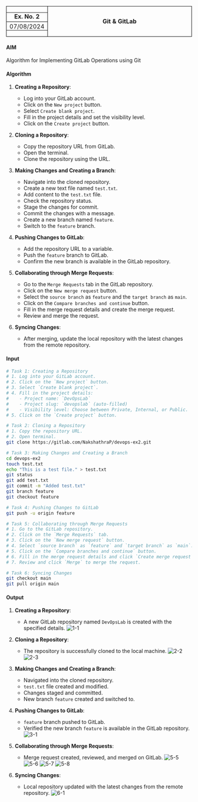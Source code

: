 <div style="page-break-after: always;"></div>

<table style="width: 100%; border-collapse: collapse; padding:0;">
  <tr>
    <td style="width: 20%; border: 1px solid black; padding: 0;">
      <table style="width: 100%; border-collapse: collapse; border: none;">
        <tr>
          <td style="padding-top: 0; border-bottom: 1px solid black; text-align: center; font-weight: bold; border-left: none; border-top: none; vertical-align: middle;">Ex. No. 2</td>
        </tr>
        <tr>
          <td style="padding-bottom:0; text-align: center; border-bottom: none; border-right: none; vertical-align: middle;">07/08/2024</td>
        </tr>
      </table>
    </td>
    <td style="width: 80%; border: 1px solid black; text-align: center; font-weight: bold; vertical-align: middle;">Git & GitLab</td>
  </tr>
</table>

#### AIM

Algorithm for Implementing GitLab Operations using Git

#### Algorithm

1. **Creating a Repository**:
   - Log into your GitLab account.
   - Click on the `New project` button.
   - Select `Create blank project`.
   - Fill in the project details and set the visibility level.
   - Click on the `Create project` button.

2. **Cloning a Repository**:
   - Copy the repository URL from GitLab.
   - Open the terminal.
   - Clone the repository using the URL.

3. **Making Changes and Creating a Branch**:
   - Navigate into the cloned repository.
   - Create a new text file named `test.txt`.
   - Add content to the `test.txt` file.
   - Check the repository status.
   - Stage the changes for commit.
   - Commit the changes with a message.
   - Create a new branch named `feature`.
   - Switch to the `feature` branch.

4. **Pushing Changes to GitLab**:
   - Add the repository URL to a variable.
   - Push the `feature` branch to GitLab.
   - Confirm the new branch is available in the GitLab repository.

5. **Collaborating through Merge Requests**:
   - Go to the `Merge Requests` tab in the GitLab repository.
   - Click on the `New merge request` button.
   - Select the `source branch` as `feature` and the `target branch` as `main`.
   - Click on the `Compare branches and continue` button.
   - Fill in the merge request details and create the merge request.
   - Review and merge the request.

6. **Syncing Changes**:
   - After merging, update the local repository with the latest changes from the remote repository.

#### Input

```sh
# Task 1: Creating a Repository
# 1. Log into your GitLab account.
# 2. Click on the `New project` button.
# 3. Select `Create blank project`.
# 4. Fill in the project details:
#    - Project name: `DevOpsLab`
#    - Project slug: `devopslab` (auto-filled)
#    - Visibility level: Choose between Private, Internal, or Public.
# 5. Click on the `Create project` button.

# Task 2: Cloning a Repository
# 1. Copy the repository URL.
# 2. Open terminal.
git clone https://gitlab.com/NakshathraP/devops-ex2.git

# Task 3: Making Changes and Creating a Branch
cd devops-ex2
touch test.txt
echo "This is a test file." > test.txt
git status
git add test.txt
git commit -m "Added test.txt"
git branch feature
git checkout feature

# Task 4: Pushing Changes to GitLab
git push -u origin feature

# Task 5: Collaborating through Merge Requests
# 1. Go to the GitLab repository.
# 2. Click on the `Merge Requests` tab.
# 3. Click on the `New merge request` button.
# 4. Select `source branch` as `feature` and `target branch` as `main`.
# 5. Click on the `Compare branches and continue` button.
# 6. Fill in the merge request details and click `Create merge request`.
# 7. Review and click `Merge` to merge the request.

# Task 6: Syncing Changes
git checkout main
git pull origin main
```

#### Output

1. **Creating a Repository**:
   - A new GitLab repository named `DevOpsLab` is created with the specified details.
   ![1-1](../photos/Ex2/2-1.png?raw=true)

2. **Cloning a Repository**:
   - The repository is successfully cloned to the local machine.
   ![2-2](../photos/Ex2/2-2.png?raw=true)
   ![2-3](../photos/Ex2/2-3.png?raw=true)

3. **Making Changes and Creating a Branch**:
   - Navigated into the cloned repository.
   - `test.txt` file created and modified.
   - Changes staged and committed.
   - New branch `feature` created and switched to.

4. **Pushing Changes to GitLab**:
   - `feature` branch pushed to GitLab.
   - Verified the new branch `feature` is available in the GitLab repository.
   ![3-1](../photos/Ex2/2-4.png?raw=true)

5. **Collaborating through Merge Requests**:
   - Merge request created, reviewed, and merged on GitLab.
   ![5-5](../photos/Ex2/2-5.png?raw=true)
   ![5-6](../photos/Ex2/2-6.png?raw=true)
   ![5-7](../photos/Ex2/2-7.png?raw=true)
   ![5-8](../photos/Ex2/2-8.png?raw=true)

6. **Syncing Changes**:
   - Local repository updated with the latest changes from the remote repository.
   ![6-1](../photos/Ex2/2-9.png?raw=true)
